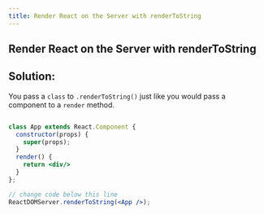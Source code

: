 ```yaml
---
title: Render React on the Server with renderToString
---
```

## Render React on the Server with renderToString

## Solution:

You pass a ```class``` to ```.renderToString()``` just like you would pass a component to a ```render``` method.

```jsx

class App extends React.Component {
  constructor(props) {
    super(props);
  }
  render() {
    return <div/>
  }
};

// change code below this line
ReactDOMServer.renderToString(<App />);
```

<!-- The article goes here, in GitHub-flavored Markdown. Feel free to add YouTube videos, images, and CodePen/JSBin embeds  -->
